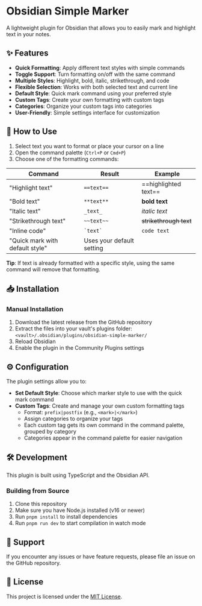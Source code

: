 # Obsidian Simple Marker

A lightweight plugin for Obsidian that allows you to easily mark and highlight text in your notes.

## ✨ Features

- **Quick Formatting**: Apply different text styles with simple commands
- **Toggle Support**: Turn formatting on/off with the same command
- **Multiple Styles**: Highlight, bold, italic, strikethrough, and code
- **Flexible Selection**: Works with both selected text and current line
- **Default Style**: Quick mark command using your preferred style
- **Custom Tags**: Create your own formatting with custom tags
- **Categories**: Organize your custom tags into categories
- **User-Friendly**: Simple settings interface for customization

## 🚀 How to Use

1. Select text you want to format or place your cursor on a line
2. Open the command palette (`Ctrl+P` or `Cmd+P`)
3. Choose one of the formatting commands:

| Command | Result | Example |
|---------|--------|---------|
| "Highlight text" | `==text==` | ==highlighted text== |
| "Bold text" | `**text**` | **bold text** |
| "Italic text" | `_text_` | _italic text_ |
| "Strikethrough text" | `~~text~~` | ~~strikethrough text~~ |
| "Inline code" | `` `text` `` | `code text` |
| "Quick mark with default style" | Uses your default setting | |

**Tip**: If text is already formatted with a specific style, using the same command will remove that formatting.

## 📥 Installation

### Manual Installation

1. Download the latest release from the GitHub repository
2. Extract the files into your vault's plugins folder: `<vault>/.obsidian/plugins/obsidian-simple-marker/`
3. Reload Obsidian
4. Enable the plugin in the Community Plugins settings

## ⚙️ Configuration

The plugin settings allow you to:

- **Set Default Style**: Choose which marker style to use with the quick mark command
- **Custom Tags**: Create and manage your own custom formatting tags
  - Format: `prefix|postfix` (e.g., `<mark>|</mark>`)
  - Assign categories to organize your tags
  - Each custom tag gets its own command in the command palette, grouped by category
  - Categories appear in the command palette for easier navigation

## 🛠️ Development

This plugin is built using TypeScript and the Obsidian API.

### Building from Source

1. Clone this repository
2. Make sure you have Node.js installed (v16 or newer)
3. Run `pnpm install` to install dependencies
4. Run `pnpm run dev` to start compilation in watch mode

## 🤝 Support

If you encounter any issues or have feature requests, please file an issue on the GitHub repository.

## 📄 License

This project is licensed under the [MIT License](https://opensource.org/licenses/MIT).
